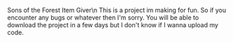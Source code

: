 Sons of the Forest Item Giver\n
This is a project im making for fun. So if you encounter any bugs or whatever then I'm sorry.
You will be able to download the project in a few days but I don't know if I wanna upload my code.
